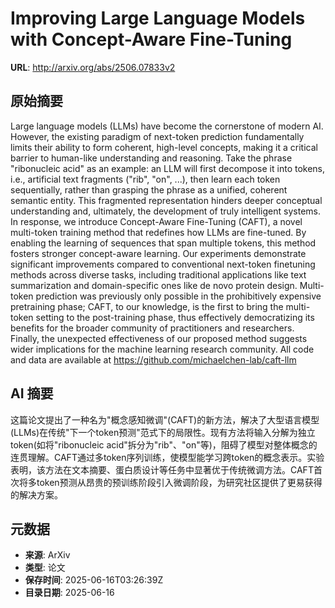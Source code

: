 # Improving Large Language Models with Concept-Aware Fine-Tuning

**URL**: http://arxiv.org/abs/2506.07833v2

## 原始摘要

Large language models (LLMs) have become the cornerstone of modern AI.
However, the existing paradigm of next-token prediction fundamentally limits
their ability to form coherent, high-level concepts, making it a critical
barrier to human-like understanding and reasoning. Take the phrase "ribonucleic
acid" as an example: an LLM will first decompose it into tokens, i.e.,
artificial text fragments ("rib", "on", ...), then learn each token
sequentially, rather than grasping the phrase as a unified, coherent semantic
entity. This fragmented representation hinders deeper conceptual understanding
and, ultimately, the development of truly intelligent systems. In response, we
introduce Concept-Aware Fine-Tuning (CAFT), a novel multi-token training method
that redefines how LLMs are fine-tuned. By enabling the learning of sequences
that span multiple tokens, this method fosters stronger concept-aware learning.
Our experiments demonstrate significant improvements compared to conventional
next-token finetuning methods across diverse tasks, including traditional
applications like text summarization and domain-specific ones like de novo
protein design. Multi-token prediction was previously only possible in the
prohibitively expensive pretraining phase; CAFT, to our knowledge, is the first
to bring the multi-token setting to the post-training phase, thus effectively
democratizing its benefits for the broader community of practitioners and
researchers. Finally, the unexpected effectiveness of our proposed method
suggests wider implications for the machine learning research community. All
code and data are available at https://github.com/michaelchen-lab/caft-llm


## AI 摘要

这篇论文提出了一种名为"概念感知微调"(CAFT)的新方法，解决了大型语言模型(LLMs)在传统"下一个token预测"范式下的局限性。现有方法将输入分解为独立token(如将"ribonucleic acid"拆分为"rib"、"on"等)，阻碍了模型对整体概念的连贯理解。CAFT通过多token序列训练，使模型能学习跨token的概念表示。实验表明，该方法在文本摘要、蛋白质设计等任务中显著优于传统微调方法。CAFT首次将多token预测从昂贵的预训练阶段引入微调阶段，为研究社区提供了更易获得的解决方案。

## 元数据

- **来源**: ArXiv
- **类型**: 论文
- **保存时间**: 2025-06-16T03:26:39Z
- **目录日期**: 2025-06-16
